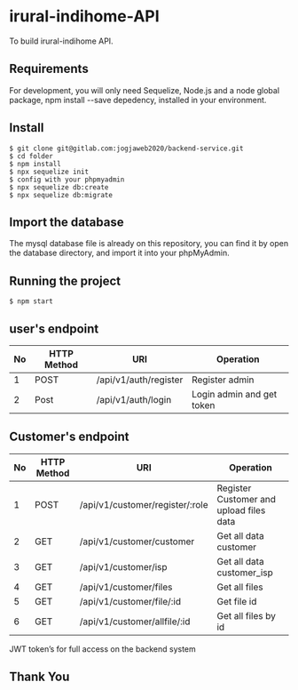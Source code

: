 # irural-indihome-API

To build irural-indihome API.

## Requirements

For development, you will only need Sequelize, Node.js and a node global package, npm install --save depedency, installed in your environment.

## Install

    $ git clone git@gitlab.com:jogjaweb2020/backend-service.git
    $ cd folder
    $ npm install
    $ npx sequelize init
    $ config with your phpmyadmin
    $ npx sequelize db:create
    $ npx sequelize db:migrate

## Import the database

The mysql database file is already on this repository, you can find it by open the database directory, and import it into your phpMyAdmin.

## Running the project

    $ npm start

## user's endpoint

| No  | HTTP Method | URI                   | Operation                 |
| --- | ----------- | --------------------- | ------------------------- |
| 1   | POST        | /api/v1/auth/register | Register admin            |
| 2   | Post        | /api/v1/auth/login    | Login admin and get token |

## Customer's endpoint

| No  | HTTP Method | URI                             | Operation                               |
| --- | ----------- | ------------------------------- | --------------------------------------- |
| 1   | POST        | /api/v1/customer/register/:role | Register Customer and upload files data |
| 2   | GET         | /api/v1/customer/customer       | Get all data customer                   |
| 3   | GET         | /api/v1/customer/isp            | Get all data customer_isp               |
| 4   | GET         | /api/v1/customer/files          | Get all files                           |
| 5   | GET         | /api/v1/customer/file/:id       | Get file id                             |
| 6   | GET         | /api/v1/customer/allfile/:id    | Get all files by id                     |

JWT token’s for full access on the backend system

## Thank You
